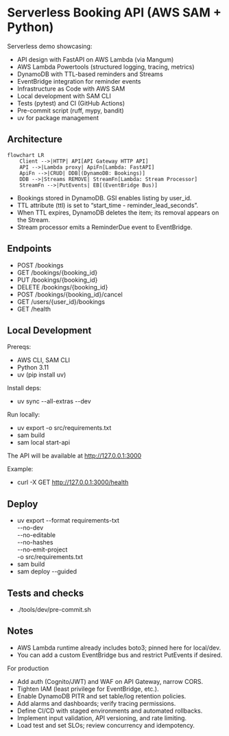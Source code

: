 # Serverless Booking API (AWS SAM + Python)

Serverless demo showcasing:
- API design with FastAPI on AWS Lambda (via Mangum)
- AWS Lambda Powertools (structured logging, tracing, metrics)
- DynamoDB with TTL-based reminders and Streams
- EventBridge integration for reminder events
- Infrastructure as Code with AWS SAM
- Local development with SAM CLI
- Tests (pytest) and CI (GitHub Actions)
- Pre-commit script (ruff, mypy, bandit)
- uv for package management

## Architecture
```mermaid
flowchart LR
    Client -->|HTTP| API[API Gateway HTTP API] 
    API -->|Lambda proxy| ApiFn[Lambda: FastAPI] 
    ApiFn -->|CRUD| DDB[(DynamoDB: Bookings)] 
    DDB -->|Streams REMOVE| StreamFn[Lambda: Stream Processor] 
    StreamFn -->|PutEvents| EB[(EventBridge Bus)]
```
- Bookings stored in DynamoDB. GSI enables listing by user_id.
- TTL attribute (ttl) is set to “start_time - reminder_lead_seconds”.
- When TTL expires, DynamoDB deletes the item; its removal appears on the Stream.
- Stream processor emits a ReminderDue event to EventBridge.

## Endpoints

- POST /bookings
- GET /bookings/{booking_id}
- PUT /bookings/{booking_id}
- DELETE /bookings/{booking_id}
- POST /bookings/{booking_id}/cancel
- GET /users/{user_id}/bookings
- GET /health

## Local Development

Prereqs:
- AWS CLI, SAM CLI
- Python 3.11
- uv (pip install uv)

Install deps:
- uv sync --all-extras --dev

Run locally:
- uv export -o src/requirements.txt
- sam build
- sam local start-api

The API will be available at http://127.0.0.1:3000

Example:
- curl -X GET http://127.0.0.1:3000/health

## Deploy

- uv export --format requirements-txt \
  --no-dev \
  --no-editable \
  --no-hashes \
  --no-emit-project \
  -o src/requirements.txt
- sam build
- sam deploy --guided

## Tests and checks

- ./tools/dev/pre-commit.sh

## Notes

- AWS Lambda runtime already includes boto3; pinned here for local/dev.
- You can add a custom EventBridge bus and restrict PutEvents if desired.

For production 
- Add auth (Cognito/JWT) and WAF on API Gateway, narrow CORS. 
- Tighten IAM (least privilege for EventBridge, etc.).
- Enable DynamoDB PITR and set table/log retention policies. 
- Add alarms and dashboards; verify tracing permissions. 
- Define CI/CD with staged environments and automated rollbacks. 
- Implement input validation, API versioning, and rate limiting. 
- Load test and set SLOs; review concurrency and idempotency.
